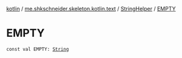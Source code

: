 [kotlin](../../index.md) / [me.shkschneider.skeleton.kotlin.text](../index.md) / [StringHelper](index.md) / [EMPTY](./-e-m-p-t-y.md)

# EMPTY

`const val EMPTY: `[`String`](https://kotlinlang.org/api/latest/jvm/stdlib/kotlin/-string/index.html)